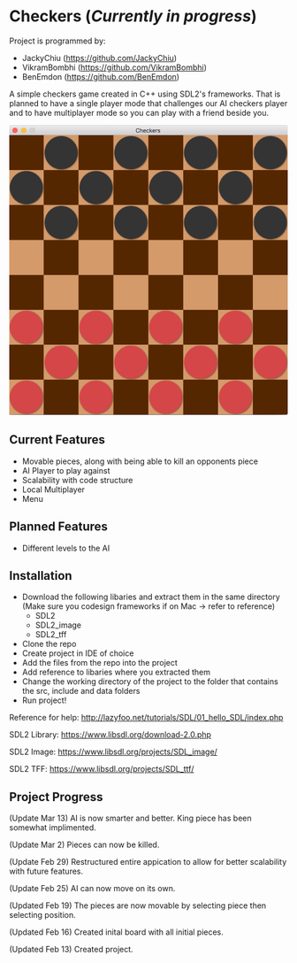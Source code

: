 # Checkers (*Currently in progress*)

Project is programmed by:
- JackyChiu (https://github.com/JackyChiu)
- VikramBombhi (https://github.com/VikramBombhi)
- BenEmdon (https://github.com/BenEmdon)

A simple checkers game created in C++ using SDL2's frameworks. That is planned to have a single player mode that challenges our AI checkers player and to have multiplayer mode so you can play with a friend beside you. 

![alt tag](https://raw.githubusercontent.com/VikramBombhi/Checkers/master/data/CheckersBoard.png)

## Current Features
- Movable pieces, along with being able to kill an opponents piece
- AI Player to play against
- Scalability with code structure
- Local Multiplayer 
- Menu

## Planned Features
- Different levels to the AI

## Installation
- Download the following libaries and extract them in the same directory (Make sure you codesign frameworks if on Mac -> refer to reference)
    - SDL2
    - SDL2_image
    - SDL2_tff
- Clone the repo
- Create project in IDE of choice
- Add the files from the repo into the project
- Add reference to libaries where you extracted them
- Change the working directory of the project to the folder that contains the src, include and data folders
- Run project!

Reference for help: http://lazyfoo.net/tutorials/SDL/01_hello_SDL/index.php

SDL2 Library: https://www.libsdl.org/download-2.0.php

SDL2 Image: https://www.libsdl.org/projects/SDL_image/

SDL2 TFF: https://www.libsdl.org/projects/SDL_ttf/

## Project Progress
(Update Mar 13)
AI is now smarter and better. 
King piece has been somewhat implimented. 

(Update Mar 2)
Pieces can now be killed.

(Update Feb 29)
Restructured entire appication to allow for better scalability with future features.

(Update Feb 25)
AI can now move on its own.

(Updated Feb 19)
The pieces are now movable by selecting piece then selecting position.

(Updated Feb 16)
Created inital board with all initial pieces.

(Updated Feb 13)
Created project.